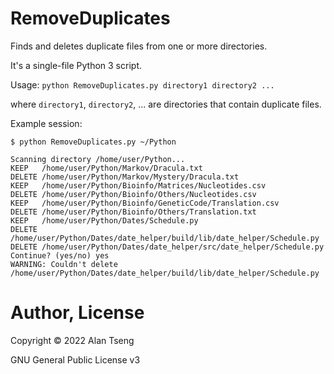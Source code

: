 # RemoveDuplicates
Finds and deletes duplicate files from one or more directories.

It's a single-file Python 3 script.

Usage:
`python RemoveDuplicates.py directory1 directory2 ...`

where `directory1`, `directory2`, ... are directories that contain duplicate files.

Example session:
```
$ python RemoveDuplicates.py ~/Python

Scanning directory /home/user/Python...
KEEP   /home/user/Python/Markov/Dracula.txt
DELETE /home/user/Python/Markov/Mystery/Dracula.txt
KEEP   /home/user/Python/Bioinfo/Matrices/Nucleotides.csv
DELETE /home/user/Python/Bioinfo/Others/Nucleotides.csv
KEEP   /home/user/Python/Bioinfo/GeneticCode/Translation.csv
DELETE /home/user/Python/Bioinfo/Others/Translation.txt
KEEP   /home/user/Python/Dates/Schedule.py
DELETE /home/user/Python/Dates/date_helper/build/lib/date_helper/Schedule.py
DELETE /home/user/Python/Dates/date_helper/src/date_helper/Schedule.py
Continue? (yes/no) yes
WARNING: Couldn't delete /home/user/Python/Dates/date_helper/build/lib/date_helper/Schedule.py
```

# Author, License
Copyright :copyright: 2022 Alan Tseng

GNU General Public License v3
